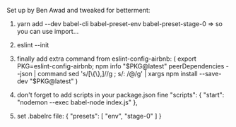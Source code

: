 Set up by Ben Awad and tweaked for betterment:

1) yarn add --dev babel-cli babel-preset-env babel-preset-stage-0
=> so you can use import...

2) eslint --init
3) finally add extra command from eslint-config-airbnb:
(
  export PKG=eslint-config-airbnb;
  npm info "$PKG@latest" peerDependencies --json | command sed 's/[\{\},]//g ; s/: /@/g' | xargs npm install --save-dev "$PKG@latest"
)

4) don't forget to add scripts in your package.json fine
  "scripts": {
    "start": "nodemon --exec babel-node index.js"
  },

5) set .babelrc file:
{
  "presets": [
    "env",
    "stage-0"
  ]
}
